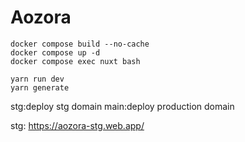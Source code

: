 # Aozora


```
docker compose build --no-cache
docker compose up -d
docker compose exec nuxt bash

yarn run dev
yarn generate
```

stg:deploy stg domain
main:deploy production domain

stg: https://aozora-stg.web.app/
